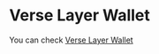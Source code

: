 ---
---

# Verse Layer Wallet

You can check [Verse Layer Wallet](/docs/techdocs/wallet/1-1-about-validator-account)
